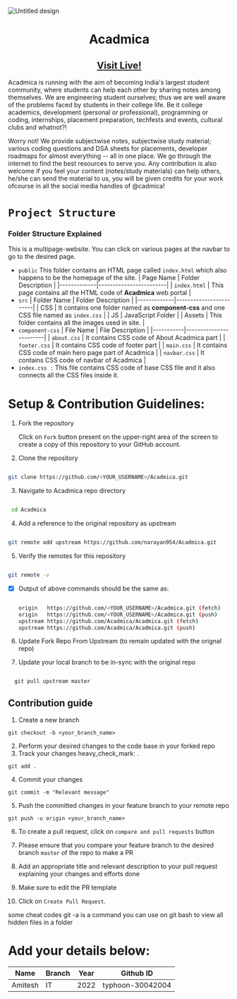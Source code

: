 ![Untitled design](https://user-images.githubusercontent.com/73595465/179903998-90ab6fc0-8c7b-4b36-9ba1-29e2d89f10d3.png)

<h1 align="center"> Acadmica </h1>
<h2 align="center"><a href="https://acadmica.netlify.app/">Visit Live!</a></h2>

<p align="left">
Acadmica is running with the aim of becoming India's largest student community, where students can help each other by sharing notes among themselves. We are engineering student ourselves; thus we are well aware of the problems faced by students in their college life. Be it college academics, development (personal or professional), programming or coding, internships, placement preparation, techfests and events, cultural clubs and whatnot?! </p>
<p align = "justified">
Worry not! We provide subjectwise notes, subjectwise study material; various coding questions and DSA sheets for placements, developer roadmaps for almost everything -- all in one place. We go through the internet to find the best resources to serve you. Any contribution is also welcome if you feel your content (notes/study materials) can help others, he/she can send the material to us, you will be given credits for your work ofcourse in all the social media handles of @cadmica!
</p>

# `Project Structure`

### Folder Structure Explained

This is a multipage-website. You can click on various pages at the navbar to go to the desired page.

- `public` This folder contains an HTML page called `index.html` which also happens to be the homepage of the site.
  | Page Name | Folder Description |
  |-------------|------------------------|
  | `index.html` | This page contains all the HTML code of **Acadmica** web portal |
- `src`
  | Folder Name | Folder Description |
  |-------------|------------------------|
  | CSS | It contains one folder named as **component-css** and one CSS file named as `index.css` |
  | JS | JavaScript Folder |
  | Assets | This folder contains all the images used in site. |
- `component-css`
  | File Name | File Description |
  |-----------|------------------------|
  | `about.css` | It contains CSS code of About Acadmica part |
  | `footer.css` | It contains CSS code of footer part |
  | `main.css` | It contains CSS code of main hero page part of Acadmica |
  | `navbar.css` | It contains CSS code of navbar of Acadmica |
- `index.css :` This file contains CSS code of base CSS file and it also connects all the CSS files inside it.

# Setup & Contribution Guidelines:

1.  Fork the repository

    Click on `Fork` button present on the upper-right area of the screen to create a copy of this repository to your GitHub account.

2.  Clone the repository

```bash

git clone https://github.com/<YOUR_USERNAME>/Acadmica.git

```

3.  Navigate to Acadmica repo directory

```bash

 cd Acadmica

```

4.  Add a reference to the original repository as upstream

```bash

git remote add upstream https://github.com/narayan954/Acadmica.git

```

5.  Verify the remotes for this repository

```bash

git remote -v

```

- [x] Output of above commands should be the same as:

  ```bash

  origin   https://github.com/<YOUR_USERNAME>/Acadmica.git (fetch)
  origin   https://github.com/<YOUR_USERNAME>/Acadmica.git (push)
  upstream https://github.com/Acadmica/Acadmica.git (fetch)
  upstream https://github.com/Acadmica/Acadmica.git (push)

  ```

6.  Update Fork Repo From Upstream (to remain updated with the orignal repo)

7.  Update your local branch to be in-sync with the original repo

```console

  git pull upstream master

```

## Contribution guide

1. Create a new branch

```
git checkout -b <your_branch_name>
```

2. Perform your desired changes to the code base in your forked repo
3. Track your changes heavy_check_mark: .

```
git add .
```

4. Commit your changes

```
git commit -m "Relevant message"
```

5. Push the committed changes in your feature branch to your remote repo

```
git push -u origin <your_branch_name>
```

6. To create a pull request, click on `compare and pull requests` button
7. Please ensure that you compare your feature branch to the desired branch `master` of the repo to make a PR

8. Add an appropriate title and relevant description to your pull request explaining your changes and efforts done
9. Make sure to edit the PR template

10. Click on `Create Pull Request`.

some cheat codes
git -a is a command you can use on git bash to view all hidden files in a folder

# Add your details below:

| Name    | Branch | Year | Github ID        |
| ------- | ------ | ---- | ---------------- |
| Amitesh | IT     | 2022 | typhoon-30042004 |

<!-- add your details in the format above and remove the placeholder-->
